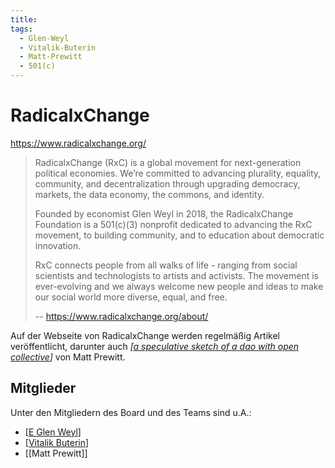 ```yaml
---
title:
tags:
  - Glen-Weyl
  - Vitalik-Buterin
  - Matt-Prewitt
  - 501(c)
---
```


# RadicalxChange

https://www.radicalxchange.org/

> RadicalxChange (RxC) is a global movement for next-generation political economies. We’re committed to advancing plurality, equality, community, and decentralization through upgrading democracy, markets, the data economy, the commons, and identity.
>
> Founded by economist Glen Weyl in 2018, the RadicalxChange Foundation is a 501(c)(3) nonprofit dedicated to advancing the RxC movement, to building community, and to education about democratic innovation.
>
> RxC connects people from all walks of life - ranging from social scientists and technologists to artists and activists. The movement is ever-evolving and we always welcome new people and ideas to make our social world more diverse, equal, and free.
> 
> -- https://www.radicalxchange.org/about/

Auf der Webseite von RadicalxChange werden regelmäßig Artikel veröffentlicht, darunter auch _[[a speculative sketch of a dao with open collective]]_ von Matt Prewitt.

## Mitglieder

Unter den Mitgliedern des Board und des Teams sind u.A.:
* [[E Glen Weyl]]
* [[Vitalik Buterin]]
* [[Matt Prewitt]]

[a speculative sketch of a dao with open collective]: <../a speculative sketch of a dao with open collective.md> "a speculative sketch of a dao with open collective"
[E Glen Weyl]: <E Glen Weyl.md> "E. Glen Weyl"
[Vitalik Buterin]: <Vitalik Buterin.md> "Vitalik Buterin"